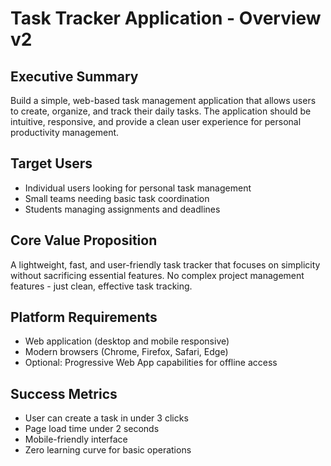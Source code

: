 # Task Tracker Application - Overview v2

## Executive Summary
Build a simple, web-based task management application that allows users to create, organize, and track their daily tasks. The application should be intuitive, responsive, and provide a clean user experience for personal productivity management.

## Target Users
- Individual users looking for personal task management
- Small teams needing basic task coordination
- Students managing assignments and deadlines

## Core Value Proposition
A lightweight, fast, and user-friendly task tracker that focuses on simplicity without sacrificing essential features. No complex project management features - just clean, effective task tracking.

## Platform Requirements
- Web application (desktop and mobile responsive)
- Modern browsers (Chrome, Firefox, Safari, Edge)
- Optional: Progressive Web App capabilities for offline access

## Success Metrics
- User can create a task in under 3 clicks
- Page load time under 2 seconds
- Mobile-friendly interface
- Zero learning curve for basic operations